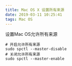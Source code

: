 ```yaml
---
title: Mac OS X 设置所有来源
date: 2019-03-11 10:25:41
tags: Mac OS
---
```


设置Mac OS允许所有来源

```shell
# 开启允许所有来源
sudo spctl --master-disable
# 关闭允许所有来源
sudo spctl --master-enable
```